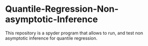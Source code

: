 # Quantile-Regression-Non-asymptotic-Inference
This repository is a spyder program that allows to run, and test non asymptotic inference for quantile regression. 
